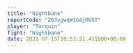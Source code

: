 ```yaml
---
title: "Nightbane"
reportCode: "263vgwqW1G4jMVXT"
player: "Torquin"
fight: "Nightbane"
date: 2021-07-15T18:53:21.415000+00:00
---
```


